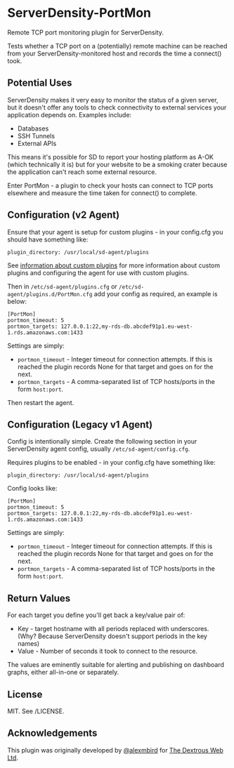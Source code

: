# ServerDensity-PortMon
Remote TCP port monitoring plugin for ServerDensity.

Tests whether a TCP port on a (potentially) remote machine can be reached from your ServerDensity-monitored host and records the time a connect() took.


## Potential Uses

ServerDensity makes it very easy to monitor the status of a given server, but it doesn't offer any tools to check connectivity to external services your application depends on.  Examples include:

*   Databases
*   SSH Tunnels
*   External APIs

This means it's possible for SD to report your hosting platform as A-OK (which technically it is) but for your website to be a smoking crater because the application can't reach some external resource.

Enter PortMon - a plugin to check your hosts can connect to TCP ports elsewhere and measure the time taken for connect() to complete.

## Configuration (v2 Agent)


Ensure that your agent is setup for custom plugins - in your config.cfg you should have something like:

```plugin_directory: /usr/local/sd-agent/plugins```

See [information about custom plugins](https://support.serverdensity.com/hc/en-us/articles/360001083186) for more information about custom plugins and configuring the agent for use with custom plugins.

Then in `/etc/sd-agent/plugins.cfg` or `/etc/sd-agent/plugins.d/PortMon.cfg` add your config as required, an example is below:

```
[PortMon]
portmon_timeout: 5
portmon_targets: 127.0.0.1:22,my-rds-db.abcdef91p1.eu-west-1.rds.amazonaws.com:1433
```

Settings are simply:

*  `portmon_timeout` - Integer timeout for connection attempts.  If this is reached the plugin records None for that target and goes on for the next.
*  `portmon_targets` - A comma-separated list of TCP hosts/ports in the form `host:port`.

Then restart the agent.


## Configuration (Legacy v1 Agent)

Config is intentionally simple.  Create the following section in your ServerDensity agent config, usually `/etc/sd-agent/config.cfg`.

Requires plugins to be enabled - in your config.cfg have something like:

```plugin_directory: /usr/local/sd-agent/plugins```

Config looks like:

```
[PortMon]
portmon_timeout: 5
portmon_targets: 127.0.0.1:22,my-rds-db.abcdef91p1.eu-west-1.rds.amazonaws.com:1433
```

Settings are simply:

*  `portmon_timeout` - Integer timeout for connection attempts.  If this is reached the plugin records None for that target and goes on for the next.
*  `portmon_targets` - A comma-separated list of TCP hosts/ports in the form `host:port`.


## Return Values

For each target you define you'll get back a key/value pair of:

*   Key - target hostname with all periods replaced with underscores.  (Why?  Because ServerDensity doesn't support periods in the key names)
*   Value - Number of seconds it took to connect to the resource.

The values are eminently suitable for alerting and publishing on dashboard graphs, either all-in-one or separately.


## License

MIT.  See /LICENSE.


## Acknowledgements

This plugin was originally developed by [@alexmbird](https://github.com/alexmbird/) for [The Dextrous Web Ltd](https://www.dxw.com/).

